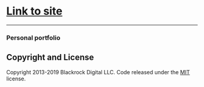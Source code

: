 
# [Link to site](https://seyleigh.github.io/JLFolio/)
---
### Personal portfolio

## Copyright and License

Copyright 2013-2019 Blackrock Digital LLC. Code released under the [MIT](https://github.com/BlackrockDigital/startbootstrap-grayscale/blob/gh-pages/LICENSE) license.
